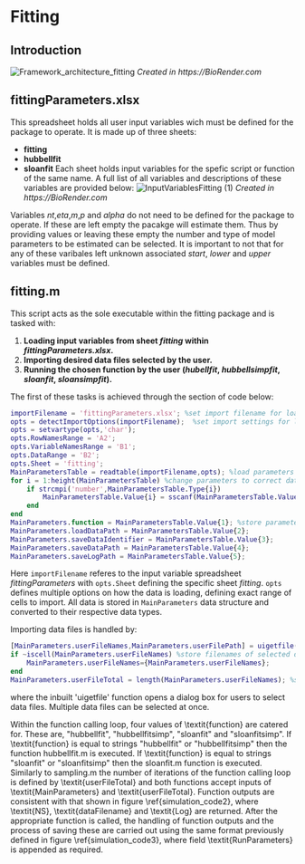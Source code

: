 # Fitting
## Introduction

![Framework_architecture_fitting](https://github.com/user-attachments/assets/4c933336-4790-4e7c-9666-fe65eea1bcf9)
_Created in  https://BioRender.com_

## fittingParameters.xlsx
This spreadsheet holds all user input variables wich must be defined for the package to operate. It is made up of three sheets:
* __fitting__
* __hubbellfit__
* __sloanfit__
Each sheet holds input variables for the spefic script or function of the same name. A full list of all variables and descriptions of these variables are provided below:
![InputVariablesFitting (1)](https://github.com/user-attachments/assets/bd319d54-5104-49d8-a93a-df17419459bd)
_Created in  https://BioRender.com_

Variables _nt_,_eta_,_m_,_p_ and _alpha_ do not need to be defined for the package to operate. If these are left empty the pacakge will estimate them. Thus by providing values or leaving these empty the number and type of model parameters to be estimated can be selected. It is important to not that for any of these varibales left unknown associated _start_, _lower_ and _upper_ variables must be defined.

## fitting.m
This script acts as the sole executable within the fitting package and is tasked with:
1. __Loading input variables from sheet _fitting_ within _fittingParameters.xlsx_.__
2. __Importing desired data files selected by the user.__
3. __Running the chosen function by the user (_hubellfit_, _hubbellsimpfit_, _sloanfit_, _sloansimpfit_).__

The first of these tasks is achieved through the section of code below:
```matlab
importFilename = 'fittingParameters.xlsx'; %set import filename for loading parameters from user spreadsheet
opts = detectImportOptions(importFilename);  %set import settings for loading parameters from user spreadsheet
opts = setvartype(opts,'char');
opts.RowNamesRange = 'A2';
opts.VariableNamesRange = 'B1';
opts.DataRange = 'B2';
opts.Sheet = 'fitting';
MainParametersTable = readtable(importFilename,opts); %load parameters from user spreadsheet as table
for i = 1:height(MainParametersTable) %change parameters to correct data types
    if strcmpi('number',MainParametersTable.Type{i}) 
        MainParametersTable.Value{i} = sscanf(MainParametersTable.Value{i},'%f*');
    end
end
MainParameters.function = MainParametersTable.Value{1}; %store parameters in local data structure
MainParameters.loadDataPath = MainParametersTable.Value{2};
MainParameters.saveDataIdentifier = MainParametersTable.Value{3};
MainParameters.saveDataPath = MainParametersTable.Value{4};
MainParameters.saveLogPath = MainParametersTable.Value{5};
```
Here `importFilename` referes to the input variable spreadsheet _fittingParameters_ with `opts.Sheet` defining the specific sheet _fitting_. `opts` defines multiple options on how the data is loading, defining exact range of cells to import. All data is stored in `MainParameters` data structure and converted to their respective data types. 

Importing data files is handled by:
```matlab
[MainParameters.userFileNames,MainParameters.userFilePath] = uigetfile(MainParameters.loadDataPath,"Multiselect","on"); %open dialog box to select data files
if ~iscell(MainParameters.userFileNames) %store filenames of selected data files
    MainParameters.userFileNames={MainParameters.userFileNames};
end
MainParameters.userFileTotal = length(MainParameters.userFileNames); %store total number of selected data files
```
where the inbuilt 'uigetfile' function opens a dialog box for users to select data files. Multiple data files can be selected at once.



Within the function calling loop, four values of \textit{function} are catered for. These are, "hubbellfit", "hubbellfitsimp", "sloanfit" and "sloanfitsimp". If \textit{function} is equal to strings "hubbellfit" or "hubbellfitsimp" then the function hubbellfit.m is executed. If \textit{function} is equal to strings "sloanfit" or "sloanfitsimp" then the sloanfit.m function is executed. Similarly to sampling.m the number of iterations of the function calling loop is defined by \textit{userFileTotal} and both functions accept inputs of \textit{MainParameters} and \textit{userFileTotal}. Function outputs are consistent with that shown in figure \ref{simulation_code2}, where \textit{NS}, \textit{dataFilename} and \textit{Log} are returned. After the appropriate function is called, the handling of function outputs and the process of saving these are carried out using the same format previously defined in figure \ref{simulation_code3}, where field \textit{RunParameters} is appended as required.
